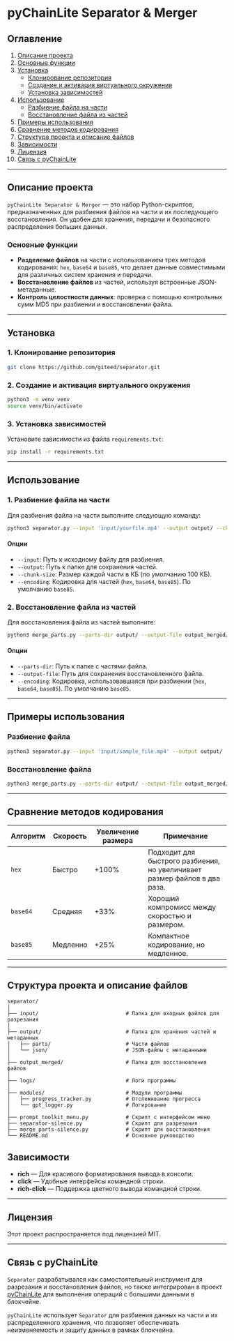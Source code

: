
# pyChainLite Separator & Merger

## Оглавление
1. [Описание проекта](#описание-проекта)
2. [Основные функции](#основные-функции)
3. [Установка](#установка)
   - [Клонирование репозитория](#1-клонирование-репозитория)
   - [Создание и активация виртуального окружения](#2-создание-и-активация-виртуального-окружения)
   - [Установка зависимостей](#3-установка-зависимостей)
4. [Использование](#использование)
   - [Разбиение файла на части](#1-разбиение-файла-на-части)
   - [Восстановление файла из частей](#2-восстановление-файла-из-частей)
5. [Примеры использования](#примеры-использования)
6. [Сравнение методов кодирования](#сравнение-методов-кодирования)
7. [Структура проекта и описание файлов](#структура-проекта-и-описание-файлов)
8. [Зависимости](#зависимости)
9. [Лицензия](#лицензия)
10. [Связь с pyChainLite](#связь-с-pychainlite)

---

## Описание проекта

`pyChainLite Separator & Merger` — это набор Python-скриптов, предназначенных для разбиения файлов на части и их последующего восстановления. Он удобен для хранения, передачи и безопасного распределения больших данных.

### Основные функции

- **Разделение файлов** на части с использованием трех методов кодирования: `hex`, `base64` и `base85`, что делает данные совместимыми для различных систем хранения и передачи.
- **Восстановление файлов** из частей, используя встроенные JSON-метаданные.
- **Контроль целостности данных**: проверка с помощью контрольных сумм MD5 при разбиении и восстановлении файла.

---

## Установка

### 1. Клонирование репозитория

```bash
git clone https://github.com/giteed/separator.git
```

### 2. Создание и активация виртуального окружения

```bash
python3 -m venv venv
source venv/bin/activate
```

### 3. Установка зависимостей

Установите зависимости из файла `requirements.txt`:

```bash
pip install -r requirements.txt
```

---

## Использование

### 1. Разбиение файла на части

Для разбиения файла на части выполните следующую команду:

```bash
python3 separator.py --input 'input/yourfile.mp4' --output output/ --chunk-size 200 --encoding base64
```

#### Опции
- `--input`: Путь к исходному файлу для разбиения.
- `--output`: Путь к папке для сохранения частей.
- `--chunk-size`: Размер каждой части в КБ (по умолчанию 100 КБ).
- `--encoding`: Кодировка для частей (`hex`, `base64`, `base85`). По умолчанию `base85`.

### 2. Восстановление файла из частей

Для восстановления файла из частей выполните:

```bash
python3 merge_parts.py --parts-dir output/ --output-file output_merged/restored_file.mp4 --encoding base85
```

#### Опции
- `--parts-dir`: Путь к папке с частями файла.
- `--output-file`: Путь для сохранения восстановленного файла.
- `--encoding`: Кодировка, использовавшаяся при разбиении (`hex`, `base64`, `base85`). По умолчанию `base85`.

---

## Примеры использования

### Разбиение файла

```bash
python3 separator.py --input 'input/sample_file.mp4' --output output/ --chunk-size 200 --encoding base64
```

### Восстановление файла

```bash
python3 merge_parts.py --parts-dir output/ --output-file output_merged/restored_file.mp4 --encoding base85
```

---

## Сравнение методов кодирования

| Алгоритм  | Скорость    | Увеличение размера | Примечание                                 |
|-----------|-------------|--------------------|--------------------------------------------|
| `hex`     | Быстро      | +100%             | Подходит для быстрого разбиения, но увеличивает размер файлов в два раза. |
| `base64`  | Средняя     | +33%              | Хороший компромисс между скоростью и размером. |
| `base85`  | Медленно    | +25%              | Компактное кодирование, но медленное.      |

---

## Структура проекта и описание файлов

```
separator/
│
├── input/                            # Папка для входных файлов для разрезания
│
├── output/                           # Папка для хранения частей и метаданных
│   ├── parts/                        # Части файлов
│   └── json/                         # JSON-файлы с метаданными
│
├── output_merged/                    # Папка для восстановления файлов
│
├── logs/                             # Логи программы
│
├── modules/                          # Модули программы
│   ├── progress_tracker.py           # Отслеживание прогресса
│   └── gpt_logger.py                 # Логирование
│
├── prompt_toolkit_menu.py            # Скрипт с интерфейсом меню
├── separator-silence.py              # Скрипт для разрезания
├── merge_parts-silence.py            # Скрипт для восстановления
└── README.md                         # Основное руководство
```

## Зависимости

- **rich** — Для красивого форматирования вывода в консоли.
- **click** — Удобные интерфейсы командной строки.
- **rich-click** — Поддержка цветного вывода командной строки.

---

## Лицензия

Этот проект распространяется под лицензией MIT.

---

## Связь с pyChainLite

`Separator` разрабатывался как самостоятельный инструмент для разрезания и восстановления файлов, но также интегрирован в проект [pyChainLite](https://github.com/giteed/pyChainLite) для выполнения операций с большими данными в блокчейне. 

`pyChainLite` использует `Separator` для разбиения данных на части и их распределенного хранения, что позволяет обеспечивать неизменяемость и защиту данных в рамках блокчейна.
